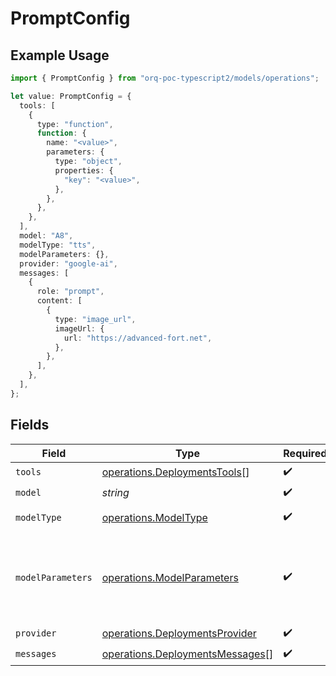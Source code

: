 # PromptConfig

## Example Usage

```typescript
import { PromptConfig } from "orq-poc-typescript2/models/operations";

let value: PromptConfig = {
  tools: [
    {
      type: "function",
      function: {
        name: "<value>",
        parameters: {
          type: "object",
          properties: {
            "key": "<value>",
          },
        },
      },
    },
  ],
  model: "A8",
  modelType: "tts",
  modelParameters: {},
  provider: "google-ai",
  messages: [
    {
      role: "prompt",
      content: [
        {
          type: "image_url",
          imageUrl: {
            url: "https://advanced-fort.net",
          },
        },
      ],
    },
  ],
};
```

## Fields

| Field                                                                              | Type                                                                               | Required                                                                           | Description                                                                        |
| ---------------------------------------------------------------------------------- | ---------------------------------------------------------------------------------- | ---------------------------------------------------------------------------------- | ---------------------------------------------------------------------------------- |
| `tools`                                                                            | [operations.DeploymentsTools](../../models/operations/deploymentstools.md)[]       | :heavy_check_mark:                                                                 | N/A                                                                                |
| `model`                                                                            | *string*                                                                           | :heavy_check_mark:                                                                 | N/A                                                                                |
| `modelType`                                                                        | [operations.ModelType](../../models/operations/modeltype.md)                       | :heavy_check_mark:                                                                 | The type of the model                                                              |
| `modelParameters`                                                                  | [operations.ModelParameters](../../models/operations/modelparameters.md)           | :heavy_check_mark:                                                                 | Model Parameters: Not all parameters apply to every model                          |
| `provider`                                                                         | [operations.DeploymentsProvider](../../models/operations/deploymentsprovider.md)   | :heavy_check_mark:                                                                 | N/A                                                                                |
| `messages`                                                                         | [operations.DeploymentsMessages](../../models/operations/deploymentsmessages.md)[] | :heavy_check_mark:                                                                 | N/A                                                                                |